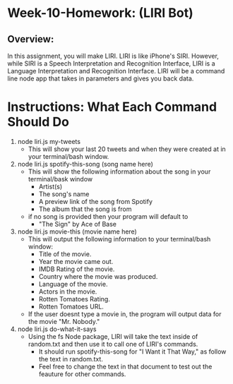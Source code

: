 # Week-10-Homework: (LIRI Bot)

## Overview:   
In this assignment, you will make LIRI. LIRI is like iPhone's
SIRI. However, while SIRI is a Speech Interpretation and Recognition Interface,
LIRI is a Language Interpretation and Recognition Interface. LIRI will be a
command line node app that takes in parameters and gives you back data.

# Instructions: What Each Command Should Do 
1. node liri.js my-tweets 
    * This will show your last 20 tweets and when they were created at in your terminal/bash window. 
2. node liri.js spotify-this-song (song name here)
    * This will show the following information about the song in your terminal/bask window
        * Artist(s)
        * The song's name 
        * A preview link of the song from Spotify
        * The album that the song is from 
    * if no song is provided then your program will default to 
        * "The Sign" by Ace of Base 
3. node liri.js movie-this (movie name here)
    * This will output the following information to your terminal/bash window: 
        * Title of the movie. 
        * Year the movie came out. 
        * IMDB Rating of the movie. 
        * Country where the movie was produced. 
        * Language of the movie. 
        * Actors in the movie. 
        * Rotten Tomatoes Rating. 
        * Rotten Tomatoes URL. 
    * If the user doesnt type a movie in, the program will output data for the movie "Mr. Nobody."
4. node liri.js do-what-it-says
    * Using the fs Node package, LIRI will take the text inside of random.txt and then use it to call one of LIRI's commands. 
        * It should run spotify-this-song for "I Want it That Way," as follow the text in random.txt. 
        * Feel free to change the text in that document to test out the feauture for other commands.         
